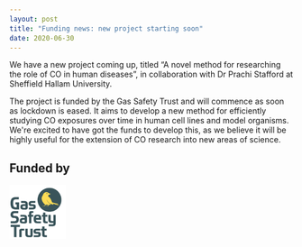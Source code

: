```yaml
---
layout: post
title: "Funding news: new project starting soon"
date: 2020-06-30
---
```


We have a new project coming up, titled “A novel method for researching the role of CO in human diseases”, in collaboration with Dr Prachi Stafford at Sheffield Hallam University. 

The project is funded by the Gas Safety Trust and will commence as soon as lockdown is eased. It aims to develop a new method for efficiently studying CO exposures over time in human cell lines and model organisms. We're excited to have got the funds to develop this, as we believe it will be highly useful for the extension of CO research into new areas of science.

## Funded by
<a href="http://www.gassafetytrust.org/"><img src="/assets/gst.png" alt="Gas Safety Trust" align="middle" style="width: 100px;" /></a>
